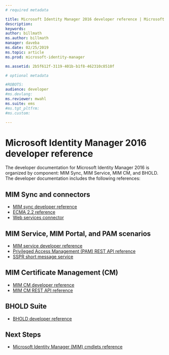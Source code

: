 ```yaml
---
# required metadata

title: Microsoft Identity Manager 2016 developer reference | Microsoft Docs
description:
keywords:
author: billmath
ms.author: billmath
manager: daveba
ms.date: 02/25/2019
ms.topic: article
ms.prod: microsoft-identity-manager

ms.assetid: 2b5f612f-3119-401b-b1f8-462310c8510f

# optional metadata

#ROBOTS:
audience: developer
#ms.devlang:
ms.reviewer: mwahl
ms.suite: ems
#ms.tgt_pltfrm:
#ms.custom:

---
```


# Microsoft Identity Manager 2016 developer reference

The developer documentation for Microsoft Identity Manager 2016 is organized by component: MIM Sync, MIM Service, MIM CM, and BHOLD.  The developer documentation includes the following references:

## MIM Sync and connectors

- [MIM sync developer reference](https://msdn.microsoft.com/library/windows/desktop/ms698364(v=vs.100).aspx)
- [ECMA 2.2 reference](https://msdn.microsoft.com/library/windows/desktop/hh859557(v=vs.100).aspx)
- [Web services connector](microsoft-identity-manager-2016-ma-ws.md)

## MIM Service, MIM Portal, and PAM scenarios

- [MIM service developer reference](https://msdn.microsoft.com/library/windows/desktop/ee652382(v=vs.100).aspx)
- [Privileged Access Management (PAM) REST API reference](privileged-access-management-rest-api-reference.md)
- [SSPR short message service](https://msdn.microsoft.com/library/windows/desktop/jj131737(v=vs.100).aspx)

## MIM Certificate Management (CM)

- [MIM CM developer reference](https://msdn.microsoft.com/library/windows/desktop/ee652335(v=vs.100).aspx)
- [MIM CM REST API reference](certificate-management-rest-api-reference.md)
 
## BHOLD Suite

- [BHOLD developer reference](mim2016-bhold-developer-reference.md)
 
## Next Steps

- [Microsoft Identity Manager (MIM) cmdlets reference](https://docs.microsoft.com/powershell/identitymanager/)
